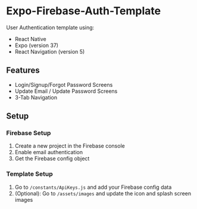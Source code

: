# Expo-Firebase-Auth-Template
User Authentication template using:
* React Native
* Expo (version 37)
* React Navigation (version 5)

## Features
* Login/Signup/Forgot Password Screens
* Update Email / Update Password Screens
* 3-Tab Navigation

## Setup

### Firebase Setup
1. Create a new project in the Firebase console
2. Enable email authentication
3. Get the Firebase config object

### Template Setup
1. Go to `/constants/ApiKeys.js` and add your Firebase config data
2. (Optional): Go to `/assets/images` and update the icon and splash screen images


